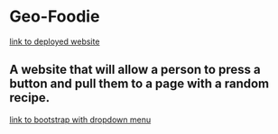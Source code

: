 # Geo-Foodie

[link to deployed website]() 

## A website that will allow a person to press a button and pull them to a page with a random recipe. 

[link to bootstrap with dropdown menu](https://getbootstrap.com/docs/4.0/components/dropdowns/) 
